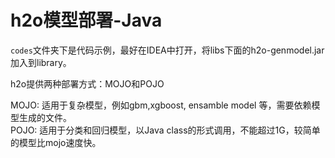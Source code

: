 # h2o模型部署-Java

`codes`文件夹下是代码示例，最好在IDEA中打开，将libs下面的h2o-genmodel.jar加入到library。

h2o提供两种部署方式：MOJO和POJO

MOJO: 适用于复杂模型，例如gbm,xgboost, ensamble model 等，需要依赖模型生成的文件。    
POJO: 适用于分类和回归模型，以Java class的形式调用，不能超过1G，较简单的模型比mojo速度快。
